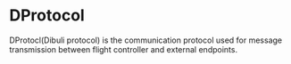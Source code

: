 # DProtocol

DProtocl(Dibuli protocol) is the communication protocol used for message transmission between flight controller and external endpoints.

